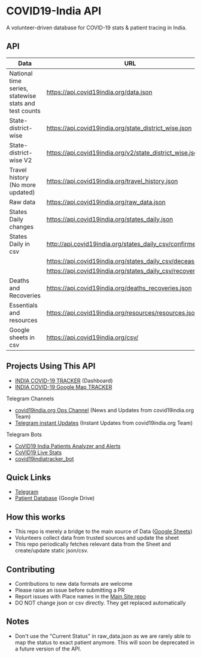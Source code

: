 # COVID19-India API

A volunteer-driven database for COVID-19 stats & patient tracing in India.

## API

| Data                                                  | URL                                                   | Details |  
| ----------------------------------------------------- | ----------------------------------------------------- | -------------: |
| National time series, statewise stats and test counts | https://api.covid19india.org/data.json            | [Link](docs/data.md) |
| State-district-wise                                   | https://api.covid19india.org/state_district_wise.json | [Link](docs/state_district_wise.md) |
| State-district-wise V2                                | https://api.covid19india.org/v2/state_district_wise.json | [Link](docs/v2_state_district_wise.md) |
| Travel history (No more updated)                      | https://api.covid19india.org/travel_history.json      | - |
| Raw data                                              | https://api.covid19india.org/raw_data.json            | [Link](docs/raw_data.md) |
| States Daily changes                                  | https://api.covid19india.org/states_daily.json        | [Link](docs/states_daily.md) |
| States Daily in csv                                   | http://api.covid19india.org/states_daily_csv/confirmed.csv | - |
|                                                       | https://api.covid19india.org/states_daily_csv/deceased.csv | - |
|                                                       | https://api.covid19india.org/states_daily_csv/recovered.csv | - |
| Deaths and Recoveries                                 | https://api.covid19india.org/deaths_recoveries.json | [Link](docs/deaths_recoveries.md) |
| Essentials and resources                              | https://api.covid19india.org/resources/resources.json | [Link](docs/resources.md) |
| Google sheets in csv                                  | https://api.covid19india.org/csv/                      | - |

## Projects Using This API

- [INDIA COVID-19 TRACKER](https://www.covid19india.org/) (Dashboard)
- [INDIA COVID-19 Google Map TRACKER](https://goo.gl/maps/U32Ex1gWQxmc6Aot8)

Telegram Channels
- [covid19india.org Ops Channel](https://t.me/covid19indiaorg) (News and Updates from covid19india.org Team)
- [Telegram instant Updates](https://t.me/covid19indiaorg_updates) (Instant Updates from covid19india.org Team)

Telegram Bots
- [CoVID19 India Patients Analyzer and Alerts](https://github.com/xsreality/covid19)
- [CoVID19 Live Stats](https://github.com/Tele-Bots/CovidBot)
- [covid19indiatracker_bot](https://github.com/cibinjoseph/covid19indiatracker_bot)


## Quick Links

- [Telegram](https://telegra.ph/CoVID-19--India-Ops-03-24)
- [Patient Database](http://patientdb.covid19india.org/) (Google Drive)

## How this works

- This repo is merely a bridge to the main source of Data ([Google Sheets](https://docs.google.com/spreadsheets/d/e/2PACX-1vSc_2y5N0I67wDU38DjDh35IZSIS30rQf7_NYZhtYYGU1jJYT6_kDx4YpF-qw0LSlGsBYP8pqM_a1Pd/pubhtml))
- Volunteers collect data from trusted sources and update the sheet
- This repo periodically fetches relevant data from the Sheet and create/update static json/csv.


## Contributing

- Contributions to new data formats are welcome
- Please raise an issue before submitting a PR
- Report issues with Place names in the [Main Site repo](https://github.com/covid19india/covid19india-react/issues)
- DO NOT change json or csv directly. They get replaced automatically

## Notes
- Don't use the "Current Status" in raw_data.json as we are rarely able to map the status to exact patient anymore. This will soon be deprecated in a future version of the API.
